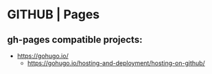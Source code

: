# GITHUB \| Pages

## gh-pages compatible projects:

* https://gohugo.io/
  * https://gohugo.io/hosting-and-deployment/hosting-on-github/



